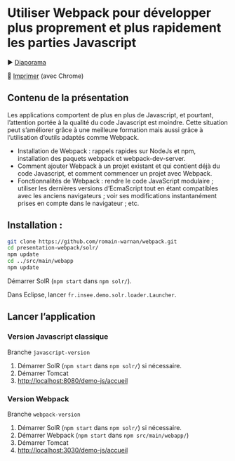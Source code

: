 # Utiliser Webpack pour développer plus proprement et plus rapidement les parties Javascript

:arrow_forward: [Diaporama](https://romain-warnan.github.io/presentation-webpack/)

:bookmark_tabs: [Imprimer](https://romain-warnan.github.io/presentation-webpack/?print-pdf#/) (avec Chrome)

## Contenu de la présentation

Les applications comportent de plus en plus de Javascript, et pourtant, l’attention portée à la qualité du code Javascript est moindre.
Cette situation peut s’améliorer grâce à une meilleure formation mais aussi grâce à l’utilisation d’outils adaptés comme Webpack.

 - Installation de Webpack : rappels rapides sur NodeJs et npm, installation des paquets webpack et webpack-dev-server.
 - Comment ajouter Webpack à un projet existant et qui contient déjà du code Javascript, et comment commencer un projet avec Webpack.
 - Fonctionnalités de Webpack : rendre le code JavaScript modulaire ; utiliser les dernières versions d’EcmaScript tout en étant compatibles avec les anciens navigateurs ; voir ses modifications instantanément prises en compte dans le navigateur ; etc.
 
## Installation : 

```bash
git clone https://github.com/romain-warnan/webpack.git
cd presentation-webpack/solr/
npm update
cd ../src/main/webapp
npm update
```

Démarrer SolR (`npm start` dans `npm solr/`).

Dans Eclipse, lancer `fr.insee.demo.solr.loader.Launcher`.

## Lancer l’application

### Version Javascript classique

Branche `javascript-version`

 1. Démarrer SolR (`npm start` dans `npm solr/`) si nécessaire.
 2. Démarrer Tomcat
 3. [http://localhost:8080/demo-js/accueil](http://localhost:8080/demo-js/demo-js/accueil)

### Version Webpack

Branche `webpack-version`

 1. Démarrer SolR (`npm start` dans `npm solr/`) si nécessaire.
 1. Démarrer Webpack (`npm start` dans `npm src/main/webapp/`)
 2. Démarrer Tomcat
 3. [http://localhost:3030/demo-js/accueil](http://localhost:3030/demo-js/accueil)
